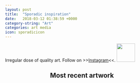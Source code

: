 ```yaml
---
layout: post
title:  "Sporadic inspiration"
date:   2018-03-12 01:38:59 +0000
category-string: "Art"
categories: art media
icon: sporadicicon
---
```


<script type="text/javascript" src="/assets/script/instafeed.min.js"></script>
<script type="text/javascript">
    var feed = new Instafeed({
        get: 'user',
        sortBy: 'most-recent',
        userId: '4458149796',
        accessToken: '4458149796.1677ed0.7cea947e0c7a4f59a3561113bf2f82c7',
        resolution: 'low_resolution',
        filter: function(image) {
          return image.likes.count >= 5;
        }
    });
    feed.run();
</script>

Irregular dose of quality art. Follow on >>[Instagram](https://www.instagram.com/sporadic_inspiration/)<<. <img src="{{ site.baseurl }}/assets/icon/sporadic.png" style="width:60px; margin-right: 10px;">

<div align="center">
<h2> Most recent artwork </h2>
</div>
<div id="instafeed" align="center"></div>
